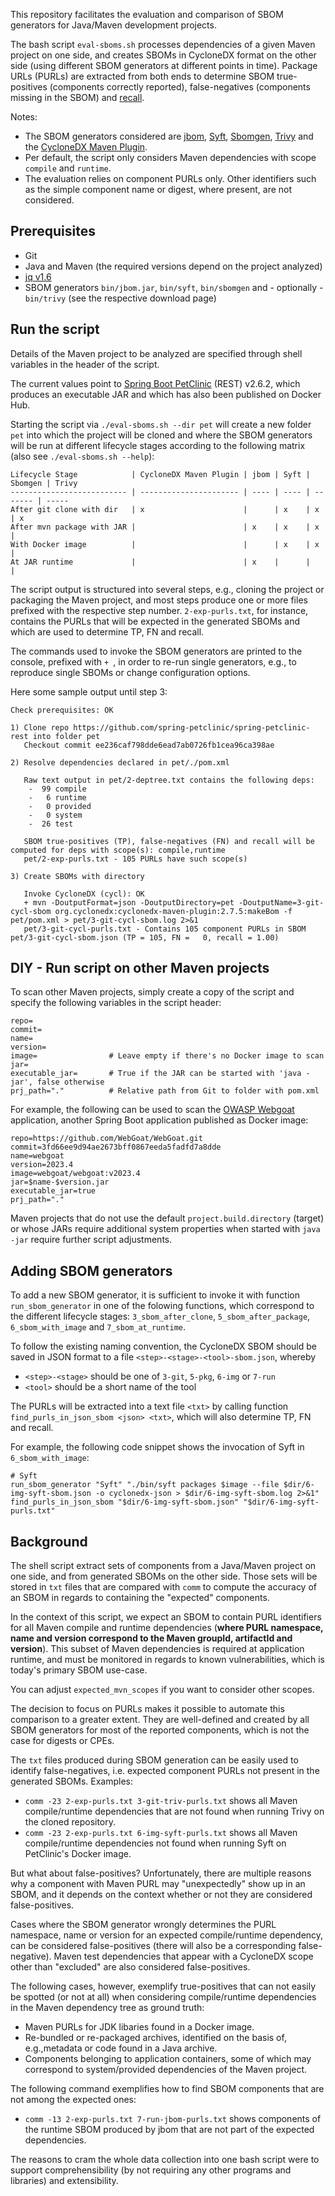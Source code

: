 This repository facilitates the evaluation and comparison of SBOM generators for
Java/Maven development projects.

The bash script `eval-sboms.sh` processes dependencies of a given Maven project
on one side, and creates SBOMs in CycloneDX format on the other side (using
different SBOM generators at different points in time). Package URLs (PURLs) are
extracted from both ends to determine SBOM true-positives (components correctly
reported), false-negatives (components missing in the SBOM) and
[recall](https://en.wikipedia.org/wiki/Precision_and_recall).  

Notes:
- The SBOM generators considered are
  [jbom](https://github.com/eclipse/jbom/),
  [Syft](https://github.com/anchore/syft/),
  [Sbomgen](https://aws.amazon.com/blogs/security/identify-java-nested-dependencies-with-amazon-inspector-sbom-generator/),
  [Trivy](https://github.com/aquasecurity/trivy/) and the
  [CycloneDX Maven Plugin](https://github.com/CycloneDX/cyclonedx-maven-plugin).
- Per default, the script only considers Maven dependencies with scope `compile`
  and `runtime`.
- The evaluation relies on component PURLs only. Other identifiers such as the
simple component name or digest, where present, are not considered.

## Prerequisites

- Git
- Java and Maven (the required versions depend on the project analyzed)
- [jq v1.6](https://stedolan.github.io/jq/)
- SBOM generators `bin/jbom.jar`, `bin/syft`, `bin/sbomgen` and - optionally - `bin/trivy` (see the respective download page)

## Run the script

Details of the Maven project to be analyzed are specified through shell
variables in the header of the script.

The current values point to [Spring Boot PetClinic](https://github.com/spring-petclinic/spring-petclinic-rest)
(REST) v2.6.2, which produces an executable JAR and which has also been published on
Docker Hub. 

Starting the script via `./eval-sboms.sh --dir pet` will create a new folder
`pet` into which the project will be cloned and where the SBOM generators will
be run at different lifecycle stages according to the following matrix (also see
`./eval-sboms.sh --help`):

```
Lifecycle Stage            | CycloneDX Maven Plugin | jbom | Syft | Sbomgen | Trivy
-------------------------- | ---------------------- | ---- | ---- | ------- | -----
After git clone with dir   | x                      |      | x    | x       | x
After mvn package with JAR |                        | x    | x    | x       |
With Docker image          |                        |      | x    | x       |
At JAR runtime             |                        | x    |      |         |
```

The script output is structured into several steps, e.g., cloning the project or
packaging the Maven project, and most steps produce one or more files prefixed
with the respective step number. `2-exp-purls.txt`, for instance, contains the
PURLs that will be expected in the generated SBOMs and which are used to
determine TP, FN and recall.

The commands used to invoke the SBOM generators are printed to the console,
prefixed with `+ `, in order to re-run single generators, e.g., to reproduce
single SBOMs or change configuration options. 

Here some sample output until step 3:

```
Check prerequisites: OK

1) Clone repo https://github.com/spring-petclinic/spring-petclinic-rest into folder pet
   Checkout commit ee236caf798dde6ead7ab0726fb1cea96ca398ae

2) Resolve dependencies declared in pet/./pom.xml

   Raw text output in pet/2-deptree.txt contains the following deps:
    -  99 compile
    -   6 runtime
    -   0 provided
    -   0 system
    -  26 test

   SBOM true-positives (TP), false-negatives (FN) and recall will be computed for deps with scope(s): compile,runtime
   pet/2-exp-purls.txt - 105 PURLs have such scope(s)

3) Create SBOMs with directory

   Invoke CycloneDX (cycl): OK
   + mvn -DoutputFormat=json -DoutputDirectory=pet -DoutputName=3-git-cycl-sbom org.cyclonedx:cyclonedx-maven-plugin:2.7.5:makeBom -f pet/pom.xml > pet/3-git-cycl-sbom.log 2>&1
   pet/3-git-cycl-purls.txt - Contains 105 component PURLs in SBOM pet/3-git-cycl-sbom.json (TP = 105, FN =   0, recall = 1.00)
```

## DIY - Run script on other Maven projects

To scan other Maven projects, simply create a copy of the script and specify the following
variables in the script header:
```
repo=
commit=
name=
version=
image=                # Leave empty if there's no Docker image to scan
jar=
executable_jar=       # True if the JAR can be started with 'java -jar', false otherwise
prj_path="."          # Relative path from Git to folder with pom.xml
```

For example, the following can be used to scan the [OWASP
Webgoat](https://github.com/WebGoat/WebGoat) application, another Spring Boot
application published as Docker image:
```
repo=https://github.com/WebGoat/WebGoat.git
commit=3fd66ee9d94ae2673bff0867eeda5fadfd7a8dde
name=webgoat
version=2023.4
image=webgoat/webgoat:v2023.4
jar=$name-$version.jar
executable_jar=true
prj_path="."
```

Maven projects that do not use the default `project.build.directory` (target) or
whose JARs require additional system properties when started with `java -jar`
require further script adjustments.

## Adding SBOM generators

To add a new SBOM generator, it is sufficient to invoke it with function
`run_sbom_generator` in one of the folowing functions, which correspond to the
different lifecycle stages: `3_sbom_after_clone`, `5_sbom_after_package`,
`6_sbom_with_image` and `7_sbom_at_runtime`.

To follow the existing naming convention, the CycloneDX SBOM should be saved in
JSON format to a file `<step>-<stage>-<tool>-sbom.json`, whereby
- `<step>-<stage>` should be one of `3-git`, `5-pkg`, `6-img` or `7-run`
- `<tool>` should be a short name of the tool

The PURLs will be extracted into a text file `<txt>` by calling function
`find_purls_in_json_sbom <json> <txt>`, which will also determine TP, FN and
recall.

For example, the following code snippet shows the invocation of Syft in
`6_sbom_with_image`:

```
# Syft
run_sbom_generator "Syft" "./bin/syft packages $image --file $dir/6-img-syft-sbom.json -o cyclonedx-json > $dir/6-img-syft-sbom.log 2>&1"
find_purls_in_json_sbom "$dir/6-img-syft-sbom.json" "$dir/6-img-syft-purls.txt"
```

## Background

The shell script extract sets of components from a Java/Maven project on one
side, and from generated SBOMs on the other side. Those sets will be stored in
`txt` files that are compared with `comm` to compute the accuracy of an SBOM in
regards to containing the "expected" components.

In the context of this script, we expect an SBOM to contain PURL identifiers for
all Maven compile and runtime dependencies (**where PURL namespace, name and
version correspond to the Maven groupId, artifactId and version**). This subset
of Maven dependencies is required at application runtime, and must be monitored
in regards to known vulnerabilities, which is today's primary SBOM use-case.

You can adjust `expected_mvn_scopes` if you want to consider other scopes.

The decision to focus on PURLs makes it possible to automate this comparison to
a greater extent. They are well-defined and created by all SBOM generators for
most of the reported components, which is not the case for digests or CPEs.

The `txt` files produced during SBOM generation can be easily used to identify
false-negatives, i.e. expected component PURLs not present in the generated
SBOMs. Examples:
- `comm -23 2-exp-purls.txt 3-git-triv-purls.txt` shows all Maven compile/runtime
  dependencies that are not found when running Trivy on the cloned repository.
- `comm -23 2-exp-purls.txt 6-img-syft-purls.txt` shows all Maven compile/runtime
  dependencies not found when running Syft on PetClinic's Docker image.

But what about false-positives? Unfortunately, there are multiple reasons why a
component with Maven PURL may "unexpectedly" show up in an SBOM, and it depends on
the context whether or not they are considered false-positives.

Cases where the SBOM generator wrongly determines the PURL namespace, name or
version for an expected compile/runtime dependency, can be considered
false-positives (there will also be a corresponding false-negative). Maven test
dependencies that appear with a CycloneDX scope other than "excluded" are also
considered false-positives.

The following cases, however, exemplify true-positives that can not easily be
spotted (or not at all) when considering compile/runtime dependencies in the
Maven dependency tree as ground truth:

- Maven PURLs for JDK libaries found in a Docker image.
- Re-bundled or re-packaged archives, identified on the basis of, e.g.,metadata
  or code found in a Java archive.
- Components belonging to application containers, some of which may correspond
  to system/provided dependencies of the Maven project.

The following command exemplifies how to find SBOM components that are not among
the expected ones:
- `comm -13 2-exp-purls.txt 7-run-jbom-purls.txt` shows components of the
  runtime SBOM produced by jbom that are not part of the expected dependencies.

The reasons to cram the whole data collection into one bash script were to
support comprehensibility (by not requiring any other programs and libraries)
and extensibility.
